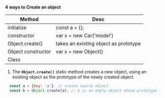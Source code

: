 __4 ways to Create an object__

| Method             | Desc                                  |
| ------------------ | ------------------------------------- |
| initialize         | const a = {};                         |
| constructor        | var x = new Car('model')              |
| Object.create()    | takes an existing object as prototype |
| Object constructor | var x = new Object()                  |
| Class               ||

1. The **`Object.create()`** static method creates a new object, using an existing object as the prototype of the newly created object.
    

```js
  const a = {key: 'a'}  // create source object
  const b = Object.create(a); // b is an empty object whose prototype is a
```
